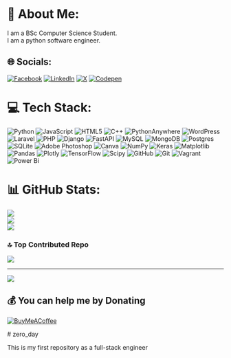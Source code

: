 # 💫 About Me:
I am a BSc Computer Science Student.<br>I am a python software engineer.


## 🌐 Socials:
[![Facebook](https://img.shields.io/badge/Facebook-%231877F2.svg?logo=Facebook&logoColor=white)](https://facebook.com/wanzambaba) [![LinkedIn](https://img.shields.io/badge/LinkedIn-%230077B5.svg?logo=linkedin&logoColor=white)](https://linkedin.com/in/baba-yahaya-mohammed-448785101) [![X](https://img.shields.io/badge/X-black.svg?logo=X&logoColor=white)](https://x.com/Mohammedbabagh) [![Codepen](https://img.shields.io/badge/Codepen-000000?style=for-the-badge&logo=codepen&logoColor=white)](https://codepen.io/bigvalues1989) 

# 💻 Tech Stack:
![Python](https://img.shields.io/badge/python-3670A0?style=flat-square&logo=python&logoColor=ffdd54) ![JavaScript](https://img.shields.io/badge/javascript-%23323330.svg?style=flat-square&logo=javascript&logoColor=%23F7DF1E) ![HTML5](https://img.shields.io/badge/html5-%23E34F26.svg?style=flat-square&logo=html5&logoColor=white) ![C++](https://img.shields.io/badge/c++-%2300599C.svg?style=flat-square&logo=c%2B%2B&logoColor=white) ![PythonAnywhere](https://img.shields.io/badge/pythonanywhere-%232F9FD7.svg?style=flat-square&logo=pythonanywhere&logoColor=151515) ![WordPress](https://img.shields.io/badge/WordPress-%23117AC9.svg?style=flat-square&logo=WordPress&logoColor=white) ![Laravel](https://img.shields.io/badge/laravel-%23FF2D20.svg?style=flat-square&logo=laravel&logoColor=white) ![PHP](https://img.shields.io/badge/php-%23777BB4.svg?style=flat-square&logo=php&logoColor=white) ![Django](https://img.shields.io/badge/django-%23092E20.svg?style=flat-square&logo=django&logoColor=white) ![FastAPI](https://img.shields.io/badge/FastAPI-005571?style=flat-square&logo=fastapi) ![MySQL](https://img.shields.io/badge/mysql-4479A1.svg?style=flat-square&logo=mysql&logoColor=white) ![MongoDB](https://img.shields.io/badge/MongoDB-%234ea94b.svg?style=flat-square&logo=mongodb&logoColor=white) ![Postgres](https://img.shields.io/badge/postgres-%23316192.svg?style=flat-square&logo=postgresql&logoColor=white) ![SQLite](https://img.shields.io/badge/sqlite-%2307405e.svg?style=flat-square&logo=sqlite&logoColor=white) ![Adobe Photoshop](https://img.shields.io/badge/adobe%20photoshop-%2331A8FF.svg?style=flat-square&logo=adobe%20photoshop&logoColor=white) ![Canva](https://img.shields.io/badge/Canva-%2300C4CC.svg?style=flat-square&logo=Canva&logoColor=white) ![NumPy](https://img.shields.io/badge/numpy-%23013243.svg?style=flat-square&logo=numpy&logoColor=white) ![Keras](https://img.shields.io/badge/Keras-%23D00000.svg?style=flat-square&logo=Keras&logoColor=white) ![Matplotlib](https://img.shields.io/badge/Matplotlib-%23ffffff.svg?style=flat-square&logo=Matplotlib&logoColor=black) ![Pandas](https://img.shields.io/badge/pandas-%23150458.svg?style=flat-square&logo=pandas&logoColor=white) ![Plotly](https://img.shields.io/badge/Plotly-%233F4F75.svg?style=flat-square&logo=plotly&logoColor=white) ![TensorFlow](https://img.shields.io/badge/TensorFlow-%23FF6F00.svg?style=flat-square&logo=TensorFlow&logoColor=white) ![Scipy](https://img.shields.io/badge/SciPy-%230C55A5.svg?style=flat-square&logo=scipy&logoColor=%white) ![GitHub](https://img.shields.io/badge/github-%23121011.svg?style=flat-square&logo=github&logoColor=white) ![Git](https://img.shields.io/badge/git-%23F05033.svg?style=flat-square&logo=git&logoColor=white) ![Vagrant](https://img.shields.io/badge/vagrant-%231563FF.svg?style=flat-square&logo=vagrant&logoColor=white) ![Power Bi](https://img.shields.io/badge/power_bi-F2C811?style=flat-square&logo=powerbi&logoColor=black)
# 📊 GitHub Stats:
![](https://github-readme-stats.vercel.app/api?username=bigvalues1711&theme=dark&hide_border=false&include_all_commits=true&count_private=false)<br/>
![](https://github-readme-streak-stats.herokuapp.com/?user=bigvalues1711&theme=dark&hide_border=false)<br/>
![](https://github-readme-stats.vercel.app/api/top-langs/?username=bigvalues1711&theme=dark&hide_border=false&include_all_commits=true&count_private=false&layout=compact)

### 🔝 Top Contributed Repo
![](https://github-contributor-stats.vercel.app/api?username=bigvalues1711&limit=5&theme=dark&combine_all_yearly_contributions=true)

---
[![](https://visitcount.itsvg.in/api?id=bigvalues1711&icon=0&color=0)](https://visitcount.itsvg.in)

  ## 💰 You can help me by Donating
  [![BuyMeACoffee](https://img.shields.io/badge/Buy%20Me%20a%20Coffee-ffdd00?style=for-the-badge&logo=buy-me-a-coffee&logoColor=black)](https://buymeacoffee.com/bigvalues1989) 

  
<!-- Proudly created with GPRM ( https://gprm.itsvg.in ) --># zero_day
This is my first repository as a full-stack engineer
